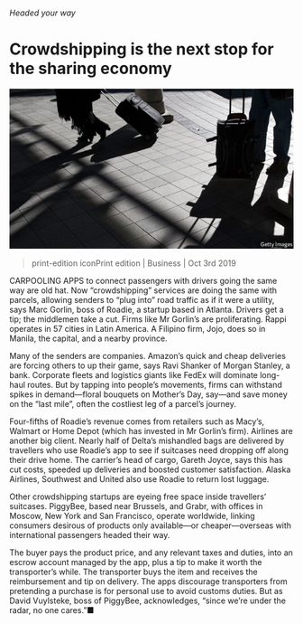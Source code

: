 ###### Headed your way

# Crowdshipping is the next stop for the sharing economy 

![image](images/20191005_wbp505.jpg) 

> print-edition iconPrint edition | Business | Oct 3rd 2019 

CARPOOLING APPS to connect passengers with drivers going the same way are old hat. Now “crowdshipping” services are doing the same with parcels, allowing senders to “plug into” road traffic as if it were a utility, says Marc Gorlin, boss of Roadie, a startup based in Atlanta. Drivers get a tip; the middlemen take a cut. Firms like Mr Gorlin’s are proliferating. Rappi operates in 57 cities in Latin America. A Filipino firm, Jojo, does so in Manila, the capital, and a nearby province. 

Many of the senders are companies. Amazon’s quick and cheap deliveries are forcing others to up their game, says Ravi Shanker of Morgan Stanley, a bank. Corporate fleets and logistics giants like FedEx will dominate long-haul routes. But by tapping into people’s movements, firms can withstand spikes in demand—floral bouquets on Mother’s Day, say—and save money on the “last mile”, often the costliest leg of a parcel’s journey. 

Four-fifths of Roadie’s revenue comes from retailers such as Macy’s, Walmart or Home Depot (which has invested in Mr Gorlin’s firm). Airlines are another big client. Nearly half of Delta’s mishandled bags are delivered by travellers who use Roadie’s app to see if suitcases need dropping off along their drive home. The carrier’s head of cargo, Gareth Joyce, says this has cut costs, speeded up deliveries and boosted customer satisfaction. Alaska Airlines, Southwest and United also use Roadie to return lost luggage. 

Other crowdshipping startups are eyeing free space inside travellers’ suitcases. PiggyBee, based near Brussels, and Grabr, with offices in Moscow, New York and San Francisco, operate worldwide, linking consumers desirous of products only available—or cheaper—overseas with international passengers headed their way. 

The buyer pays the product price, and any relevant taxes and duties, into an escrow account managed by the app, plus a tip to make it worth the transporter’s while. The transporter buys the item and receives the reimbursement and tip on delivery. The apps discourage transporters from pretending a purchase is for personal use to avoid customs duties. But as David Vuylsteke, boss of PiggyBee, acknowledges, “since we’re under the radar, no one cares.”■ 

